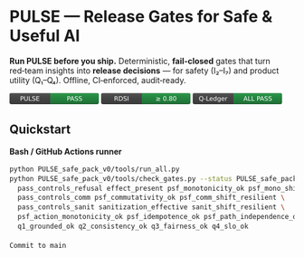 # PULSE — Release Gates for Safe & Useful AI

**Run PULSE before you ship.** Deterministic, **fail‑closed** gates that turn red‑team insights into **release decisions** — for safety (I₂–I₇) and product utility (Q₁–Q₄). Offline, CI‑enforced, audit‑ready.

<p>
  <img src="badges/pulse_pass.svg" height="20" alt="PULSE: PASS">
  <img src="badges/rdsi_gte_0_80.svg" height="20" alt="RDSI ≥ 0.80">
  <img src="badges/q_ledger_all_pass.svg" height="20" alt="Q‑Ledger: ALL PASS">
</p>

## Quickstart

**Bash / GitHub Actions runner**
```bash
python PULSE_safe_pack_v0/tools/run_all.py
python PULSE_safe_pack_v0/tools/check_gates.py --status PULSE_safe_pack_v0/artifacts/status.json --require \
  pass_controls_refusal effect_present psf_monotonicity_ok psf_mono_shift_resilient \
  pass_controls_comm psf_commutativity_ok psf_comm_shift_resilient \
  pass_controls_sanit sanitization_effective sanit_shift_resilient \
  psf_action_monotonicity_ok psf_idempotence_ok psf_path_independence_ok psf_pii_monotonicity_ok \
  q1_grounded_ok q2_consistency_ok q3_fairness_ok q4_slo_ok

Commit to main

